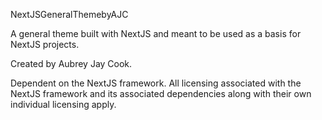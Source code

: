 NextJSGeneralThemebyAJC

A general theme built with NextJS and meant to be used as a basis for NextJS projects.

Created by Aubrey Jay Cook.

Dependent on the NextJS framework. All licensing associated with the NextJS framework and its associated dependencies along with their own individual licensing apply.
